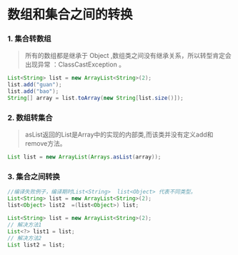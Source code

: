 # 数组和集合之间的转换

### 1. 集合转数组

> 所有的数组都是继承于 Object ,数组类之间没有继承关系，所以转型肯定会出现异常 ：ClassCastException 。

```java
List<String> list = new ArrayList<String>(2);
list.add("guan");
list.add("bao");
String[] array = list.toArray(new String[list.size()]);
```

### 2. 数组转集合

> asList返回的List是Array中的实现的内部类,而该类并没有定义add和remove方法。

```java
List list = new ArrayList(Arrays.asList(array));
```

### 3. 集合之间转换

```java
//编译失败例子，编译期时List<String>  list<Object> 代表不同类型。
List<String> list = new ArrayList<String>(2);
list<Object> list2  =(list<Object>) list;
```

```java
List<String> list = new ArrayList<String>(2);
// 解决方法1
List<?> list1 = list;
// 解决方法2
List list2 = list;
```
